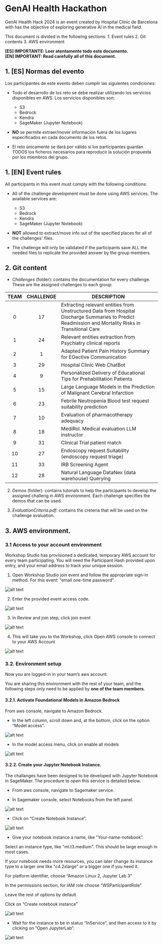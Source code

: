 # GenAI Health Hackathon

GenAI Health Hack 2024 is an event created by Hospital Clínic de Barcelona with has the objective of exploring generative AI in the medical field. 


This document is divided in the following sections:
    1. Event rules
    2. Git contents
    3. AWS environment

**[ES] IMPORTANTE: Leer atentamente todo este documento.**   
**[EN] IMPORTANT: Read carefully all of this document.**

## 1. [ES] Normas del evento
Los participantes de este evento deben cumplir las siguientes condiciones:
- Todo el desarrollo de los reto se debe realizar utilizando los servicios disponibles en AWS. Los servicios disponibles son:
    - S3
    - Bedrock 
    - Kendra
    - SageMaker (Jupyter Notebook)


- **NO** se permite extraer/mover información fuera de los lugares especificados en cada documento de los retos.

- El reto únicamente se dará por válido si los participantes guardan TODOS los ficheros necesarios para reproducir la solución propuesta por los miembros del grupo.

## 1. [EN] Event rules
All participants in this event must comply with the following conditions:
- All of the challenge development must be done using AWS services. The available services are:
    - S3
    - Bedrock 
    - Kendra
    - SageMaker (Jupyter Notebook)


- **NOT** allowed to extract/move info out of the specified places for all of the challenges' files.

- The challenge will only be validated if the participants save ALL the needed files to replicate the provided answer by the group members.

## 2. Git content

- *Challenges* (folder): contains the documentation for every challenge. These are the assigned challenges to each group:


|TEAM | CHALLENGE | DESCRIPTION|
|:-:|:-:|---|
0|17|Extracting relevant entities from Unstructured Data from Hospital Discharge Summaries to Predict Readmission and Mortality Risks in Transitional Care
1|24|Relevant entities extraction from Psychiatry clinical reports
2|1|Adapted Patient Pain History Summary for EGective Communication
3|29|Hospital Clinic Web ChatBot
4|9|Personalized Delivery of Educational Tips for Prehabilitation Patients
5|15|Large Language Models in the Prediction of Malignant Cerebral Infarction
6|23|Febrile Neutropenia Blood test request suitability prediction
7|10|Evaluation of pharmacotherapy adequacy
8|18|MediRol. Medical evaluation LLM instructor
9|31|Clinical Trial patient match
10|27|Endoscopy request Suitability (endoscopy request triage)
11|33|IRB Screening Agent
12|28|Natural Language DataNex (data warehouse) Querying

2. *Demos* (folder): contains tutorials to help the participants to develop the assigned challeng in AWS environment. Each challenge specifies the demos that can be used.

3. *EvaluationCriteria.pdf*: contains the creteria that will be used on the challenge avaluation.

## 3. AWS environment.
### 3.1 Access to your account environment
Workshop Studio has provisioned a dedicated, temporary AWS account for every team participating. You will need the Participant Hash provided upon entry, and your email address to track your unique session.

1. Open Workshop Studio join event and follow the appropriate sign-in method. For this event: "email one-time password".

![alt text](images/image-5.png)

2. Enter the provided event access code.

![alt text](images/image-6.png)

3. In Review and join step, click join event

![alt text](images/image-7.png)

4. This will take you to the Workshop, click Open AWS console to connect to your AWS Account

![alt text](images/image-8.png)


### 3.2. Environment setup
Now you are logged-in in your team’s aws account.

You are sharing this environment with the rest of your team, and the following steps only need to be applied by **one of the team members**.
#### 3.2.1. Activate Foundational Models in Amazon Bedrock
From aws console, navigate to Amazon Bedrock.

- In the left column, scroll down and, at the bottom, click on the option “Model access”.

![alt text](images/image.png)

- In the model access menu, click on enable all models

![alt text](images/image-1.png)

#### 3.2.2. Create your Jupyter Notebook Instance.
The challanges have been designed to be developed with Jupyter Notebook in SageMaker. The procedure to open this service is detailed below. 

- From aws console, navigate to Sagemaker service.

- In Sagemaker console, select Notebooks from the left panel.

![alt text](images/image-2.png)

- Click on “Create Notebook Instance”.

![alt text](images/image-3.png)

- Give your notebook instance a name, like "Your-name-notebook”.

Select an instance type, like "ml.t3.medium". This should be large enough in most cases.

If your notebook needs more resources, you can later change its instance type to a larger one like "c4.2xlarge" or a bigger one if you need it.

For platform identifier, choose “Amazon Linux 2, Jupyter Lab 3”

In the permissions section, for IAM role choose "WSParticipantRole"

Leave the rest of options by default.

Click on “Create notebook instance”

![alt text](images/image-notebook-conf.png)

- Wait for the instance to be in status “InService”, and then access to it by clicking on “Open JupyterLab”.

![alt text](images/image-4.png)
